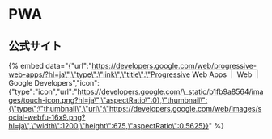 # PWA

## 公式サイト

{% embed data="{\"url\":\"https://developers.google.com/web/progressive-web-apps/?hl=ja\",\"type\":\"link\",\"title\":\"Progressive Web Apps  \|  Web        \|  Google Developers\",\"icon\":{\"type\":\"icon\",\"url\":\"https://developers.google.com/\_static/b1fb9a8564/images/touch-icon.png?hl=ja\",\"aspectRatio\":0},\"thumbnail\":{\"type\":\"thumbnail\",\"url\":\"https://developers.google.com/web/images/social-webfu-16x9.png?hl=ja\",\"width\":1200,\"height\":675,\"aspectRatio\":0.5625}}" %}



